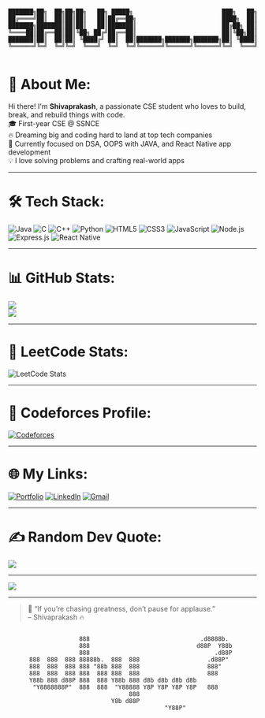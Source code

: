 <!-- ASCII Banner -->
<pre style="font-size:12px; text-align:center;">
███████╗██╗  ██╗██╗██╗   ██╗ █████╗                         ███╗   ██╗██████╗ 
██╔════╝██║  ██║██║██║   ██║██╔══██╗                        ████╗  ██║██╔══██╗
███████╗███████║██║██║   ██║███████║                        ██╔██╗ ██║██████╔╝
╚════██║██╔══██║██║╚██╗ ██╔╝██╔══██║                        ██║╚██╗██║██╔═══╝ 
███████║██║  ██║██║ ╚████╔╝ ██║  ██║███████╗███████╗███████╗██║ ╚████║██║     
╚══════╝╚═╝  ╚═╝╚═╝  ╚═══╝  ╚═╝  ╚═╝╚══════╝╚══════╝╚══════╝╚═╝  ╚═══╝╚═╝     
                                                                                  
</pre>

<!-- Intro -->
# 💫 About Me:
Hi there! I'm **Shivaprakash**, a passionate CSE student who loves to build, break, and rebuild things with code.  
🎓 First-year CSE @ SSNCE  
🔥 Dreaming big and coding hard to land at top tech companies  
🧠 Currently focused on DSA, OOPS with JAVA, and React Native app development  
💡 I love solving problems and crafting real-world apps

---

# 🛠️ Tech Stack:
![Java](https://img.shields.io/badge/Java-ED8B00?style=for-the-badge&logo=openjdk&logoColor=white)
![C](https://img.shields.io/badge/C-00599C?style=for-the-badge&logo=c&logoColor=white)
![C++](https://img.shields.io/badge/C++-00599C?style=for-the-badge&logo=c%2B%2B&logoColor=white)
![Python](https://img.shields.io/badge/Python-FFD43B?style=for-the-badge&logo=python&logoColor=darkgreen)
![HTML5](https://img.shields.io/badge/HTML5-E34F26?style=for-the-badge&logo=html5&logoColor=white)
![CSS3](https://img.shields.io/badge/CSS3-1572B6?style=for-the-badge&logo=css3&logoColor=white)
![JavaScript](https://img.shields.io/badge/JavaScript-F7DF1E?style=for-the-badge&logo=javascript&logoColor=black)
![Node.js](https://img.shields.io/badge/Node.js-339933?style=for-the-badge&logo=nodedotjs&logoColor=white)
![Express.js](https://img.shields.io/badge/Express.js-404D59?style=for-the-badge)
![React Native](https://img.shields.io/badge/React_Native-20232A?style=for-the-badge&logo=react&logoColor=61DAFB)

---

# 📊 GitHub Stats:
![](https://github-readme-stats.vercel.app/api?username=Shivaprakash-NP&theme=tokyonight&hide_border=false&include_all_commits=true&count_private=true)  
![](https://github-readme-stats.vercel.app/api/top-langs/?username=Shivaprakash-NP&theme=tokyonight&hide_border=false&layout=compact)

---

# 🧠 LeetCode Stats:
![LeetCode Stats](https://leetcard.jacoblin.cool/shiva___np?theme=dark&font=Karma&ext=activity)

---

# 🚀 Codeforces Profile:
[![Codeforces](https://cf.leed.at?id=shiva___np)](https://codeforces.com/profile/shiva___np)

---

# 🌐 My Links:
[![Portfolio](https://img.shields.io/badge/Portfolio-121212?style=for-the-badge&logo=google-chrome&logoColor=white)](https://shivaprakash-np.github.io/Portfolio/)
[![LinkedIn](https://img.shields.io/badge/LinkedIn-blue?style=for-the-badge&logo=linkedin)](https://linkedin.com/in/your-linkedin)
[![Gmail](https://img.shields.io/badge/Gmail-D14836?style=for-the-badge&logo=gmail&logoColor=white)](mailto:your_email@gmail.com)

---

# ✍️ Random Dev Quote:
![](https://quotes-github-readme.vercel.app/api?type=horizontal&theme=dark)

---

[![](https://visitcount.itsvg.in/api?id=Shivaprakash-NP&icon=0&color=6)](https://visitcount.itsvg.in)

---

> 💬 “If you’re chasing greatness, don’t pause for applause.”  
> – Shivaprakash 🔥

<pre style="font-size:12px; text-align:center;">

              888                               .d8888b.  
              888                              d88P  Y88b 
              888                                   .d88P 
888  888  888 88888b.  888  888                   .d88P"  
888  888  888 888 "88b 888  888                   888"    
888  888  888 888  888 888  888                   888     
Y88b 888 d88P 888  888 Y88b 888 d8b d8b d8b d8b           
 "Y8888888P"  888  888  "Y88888 Y8P Y8P Y8P Y8P   888     
                            888                           
                       Y8b d88P                           
                        "Y88P"
</pre>
<!-- End of README -->
